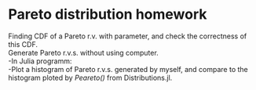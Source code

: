 # Pareto distribution homework

Finding CDF of a Pareto r.v. with parameter, and check the correctness of this CDF.  
Generate Pareto r.v.s. without using computer.  
-In Julia programm:  
  -Plot a histogram of Pareto r.v.s. generated by myself, and compare to the histogram ploted by *Peareto()* from Distributions.jl.
